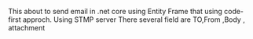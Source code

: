This about to send email in .net core using Entity Frame that using code-first approch. Using STMP server 
There several field are TO,From ,Body , attachment 
